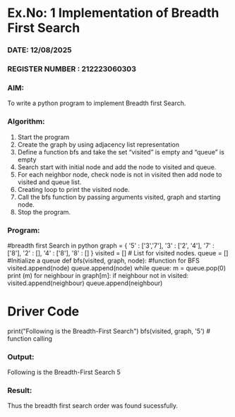 # Ex.No: 1  Implementation of Breadth First Search 
### DATE: 12/08/2025                                                                           
### REGISTER NUMBER : 212223060303
### AIM: 
To write a python program to implement Breadth first Search. 
### Algorithm:
1. Start the program
2. Create the graph by using adjacency list representation
3. Define a function bfs and take the set “visited” is empty and “queue” is empty
4. Search start with initial node and add the node to visited and queue.
5. For each neighbor node, check node is not in visited then add node to visited and queue list.
6.  Creating loop to print the visited node.
7.   Call the bfs function by passing arguments visited, graph and starting node.
8.   Stop the program.
### Program:
#breadth first Search in python 
graph = {
 '5' : ['3','7'],
 '3' : ['2', '4'],
 '7' : ['8'],
 '2' : [],
 '4' : ['8'],
 '8' : []
 }
visited = [] # List for visited nodes.
queue = []     #Initialize a queue
def bfs(visited, graph, node): #function for BFS
 	 visited.append(node)
 	 queue.append(node)
 	 while queue:
 	     m = queue.pop(0) 
 	     print (m) 
 	 for neighbour in graph[m]:
 	     if neighbour not in visited:
 	         visited.append(neighbour)
 	         queue.append(neighbour)

# Driver Code
print("Following is the Breadth-First Search")
bfs(visited, graph, '5')    # function calling









### Output:
Following is the Breadth-First Search
5


### Result:
Thus the breadth first search order was found sucessfully.
